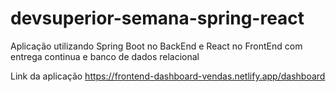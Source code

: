 # devsuperior-semana-spring-react
Aplicação utilizando Spring Boot no BackEnd e React no FrontEnd com entrega continua e banco de dados relacional

Link da aplicação https://frontend-dashboard-vendas.netlify.app/dashboard
